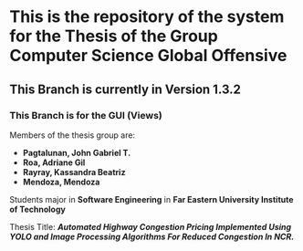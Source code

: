 # This is the repository of the system for the Thesis of the Group Computer Science Global Offensive
## This Branch is currently in Version 1.3.2
### This Branch is for the GUI (Views)

Members of the thesis group are:
  - **Pagtalunan, John Gabriel T.**
  - **Roa, Adriane Gil**
  - **Rayray, Kassandra Beatriz**
  - **Mendoza, Mendoza**

Students major in **Software Engineering** in **Far Eastern University Institute of Technology**

Thesis Title: ***Automated Highway Congestion Pricing Implemented Using YOLO and Image Processing Algorithms For Reduced Congestion In NCR.***
